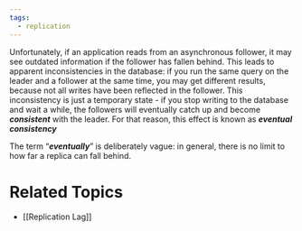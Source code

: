 ```yaml
---
tags:
  - replication
---
```

Unfortunately, if an application reads from an asynchronous follower, it may see outdated information if the follower has fallen behind. This leads to apparent inconsistencies in the database: if you run the same query on the leader and a follower at the same time, you may get different results, because not all writes have been reflected in the follower. This inconsistency is just a temporary state - if you stop writing to the database and wait a while, the followers will eventually catch up and become ***consistent*** with the leader. For that reason, this effect is known as ***eventual consistency*** 

The term “***eventually***” is deliberately vague: in general, there is no limit to how far a replica can fall behind.

# Related Topics
- [[Replication Lag]]